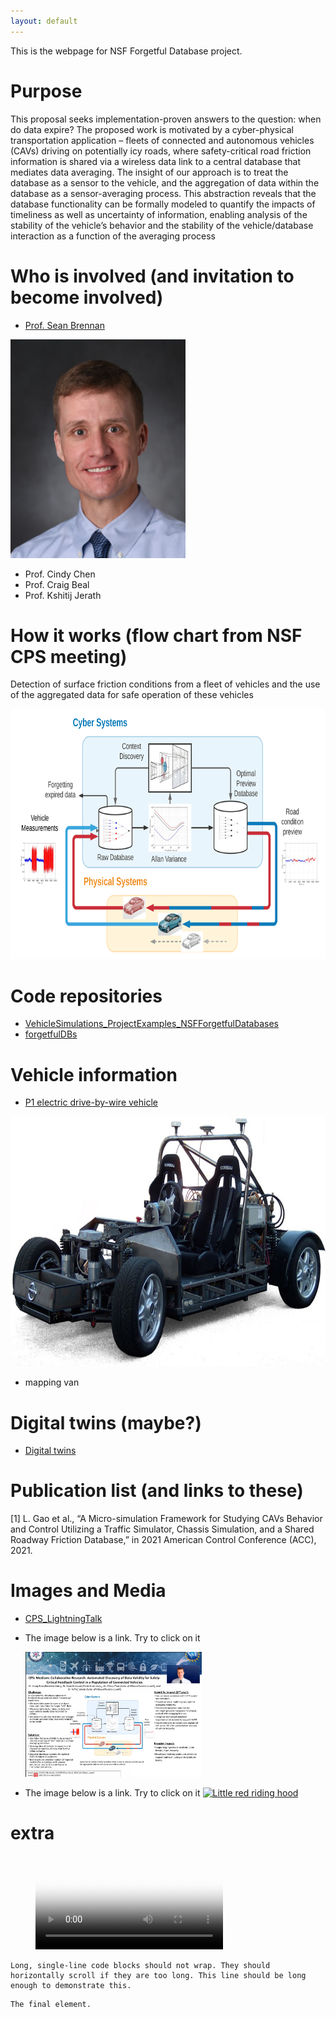 ```yaml
---
layout: default
---
```


This is the webpage for NSF Forgetful Database project. 

# Purpose

This proposal seeks implementation-proven answers to the question: when do data expire? The proposed work is motivated by a cyber-physical transportation application
– fleets of connected and autonomous vehicles (CAVs) driving on potentially icy roads, where safety-critical
road friction information is shared via a wireless data link to a central database that mediates data averaging.
The insight of our approach is to treat the database as a sensor to the vehicle, and the aggregation of
data within the database as a sensor-averaging process. This abstraction reveals that the database functionality
can be formally modeled to quantify the impacts of timeliness as well as uncertainty of information,
enabling analysis of the stability of the vehicle’s behavior and the stability of the vehicle/database interaction
as a function of the averaging process

# Who is involved (and invitation to become involved)
- [Prof. Sean Brennan](https://www.me.psu.edu/department/directory-detail-g.aspx?q=SNB10)

<p align="left">
<img src="https://github.com/ForgetfulDatabases/ForgetfulDatabases.github.io/blob/main/assets/images/BRENNAN-SEAN.jpg"  height="350">
</p>


- Prof. Cindy Chen
- Prof. Craig Beal
- Prof. Kshitij Jerath



# How it works (flow chart from NSF CPS meeting)

Detection of surface friction conditions from a fleet of vehicles and the use of the aggregated data for safe operation of these vehicles

<p align="center">
<img src="https://github.com/ForgetfulDatabases/ForgetfulDatabases.github.io/blob/main/assets/images/Forgetful%20Databases-%20Poster%20Middle%20Figure.svg"  height="400">
</p>

# Code repositories

* [VehicleSimulations_ProjectExamples_NSFForgetfulDatabases](https://github.com/ivsg-psu/VehicleSimulations_ProjectExamples_NSFForgetfulDatabases)
* [forgetfulDBs](https://github.com/cbealBU/forgetfulDBs)


# Vehicle information
+ [P1 electric drive-by-wire vehicle](http://www.projects.bucknell.edu/Beal_Automotive/#data)

<p align="center">
<img src="https://github.com/ForgetfulDatabases/ForgetfulDatabases.github.io/blob/main/assets/images/p1_smaller.jpg"  height="400">
</p>

+ mapping van

# Digital twins (maybe?)

+ [Digital twins](https://github.com/ivsg-psu/Databases_Projects_DigitalTwin)

# Publication list (and links to these)
[1] L. Gao et al., “A Micro-simulation Framework for Studying CAVs Behavior and Control Utilizing a Traffic Simulator, Chassis Simulation, and a Shared Roadway Friction Database,” in 2021 American Control Conference (ACC), 2021.


# Images and Media
+ [CPS_LightningTalk ](https://github.com/ForgetfulDatabases/ForgetfulDatabases.github.io/blob/main/assets/video/CPS_LightningTalk_v2.mp4)
+ The image below is a link. Try to click on it

    <a href="https://www.dropbox.com/s/s51lge60llt72c5/CPS_LightningTalk_v2.mp4?dl=0"><img src="https://github.com/ForgetfulDatabases/ForgetfulDatabases.github.io/blob/main/assets/video/CPS_LightningTalk_v2.png" alt="CPS_LightningTalk_v2"  height="200"></a>


+ The image below is a link. Try to click on it
[![Little red riding hood](https://uca1b7142f4cd7ba9d36f4f84629.previews.dropboxusercontent.com/p/thumb/ABOXbQRsIfZAsCckNBvBbkNaaSKDsEiIGadftFDPNwj6tIkCy575gzR4FzILqWgLqSNiAwZP8hVtYSbxDad43eGBKj3A3XaCYzYUQbGABkNMrVnIPX_raWdWoXWvn0ON1weWEk-qKaxoDPb3zwk16TmkemFagznQans6W0sGDq89jVxaL4ED6QD-0NlhOChhemD2h5YxJfNsu0Wa7OkQrzaVhqYpcop27wSCYgmxnLO8LkMKM70sOi_PdjOyCtnx0LsAC_0EVrWFvmO-h8D7-o_2U1UMbRVHwMEWNrO8rJT5IVDcZJKj5d_GE7WT3LMqzMaYzA0stvZPlDnGfpKbVlIf6Iwhv5LOtVCyFOWi1Sye8etnAxFNj20e1yIUknwcbNLw5yChD52qj5Llqdf5oM7a/p.png?fv_content=true&size_mode=5)](https://www.dropbox.com/s/s51lge60llt72c5/CPS_LightningTalk_v2.mp4?dl=0 "Little red riding hood - Click to Watch!")
 


# extra

<figure class="video_container">
  <video controls="true" allowfullscreen="true" poster="https://www.dropbox.com/s/2gv2ns00ey1uh7w/CPS_LightningTalk_v2.png?dl=0">
    <source src="https://www.dropbox.com/s/s51lge60llt72c5/CPS_LightningTalk_v2.mp4?dl=0" type="video/mp4">
  
  </video>
</figure>


```
Long, single-line code blocks should not wrap. They should horizontally scroll if they are too long. This line should be long enough to demonstrate this.
```

```
The final element.
```
